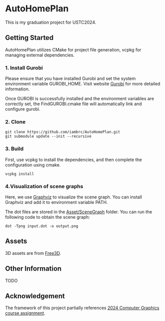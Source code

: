 # AutoHomePlan

This is my graduation project for USTC2024. 

## Getting Started

AutoHomePlan utilizes CMake for project file generation, vcpkg for managing external dependencies.

### 1. Install Gurobi
Please ensure that you have installed Gurobi and set the system environment variable GUROBI_HOME. Visit website [Gurobi](https://www.gurobi.com/) for more detailed information.


Once GUROBI is successfully installed and the environment variables are correctly set, the FindGUROBI.cmake file will automatically link and configure gurobi.

### 2. Clone

```
git clone https://github.com/iambrc/AutoHomePlan.git
git submodule update --init --recursive
```
### 3. Build

First, use vcpkg to install the dependencies, and then complete the configuration using cmake.
```
vcpkg install
```

### 4.Visualization of scene graphs

Here, we use [Graphviz](https://graphviz.org/) to visualize the scene graph. You can install Graphviz and add it to environment variable PATH.

The dot files are stored in the [Asset/SceneGraph](Assets/SceneGraph) folder. You can run the following code to obtain the scene graph:

```
dot -Tpng input.dot -o output.png
```


## Assets
3D assets are from [Free3D](https://free3d.com/).

## Other Information
TODO

## Acknowledgement
The framework of this project partially references [2024 Computer Graphics course assignment](https://github.com/USTC-CG/USTC_CG_24).

